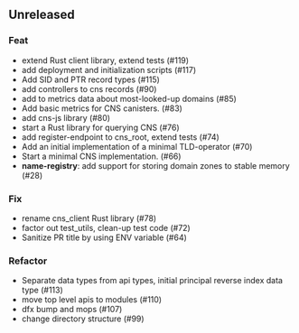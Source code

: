 ## Unreleased

### Feat

- extend Rust client library, extend tests (#119)
- add deployment and initialization scripts (#117)
- Add SID and PTR record types (#115)
- add controllers to cns records (#90)
- add to metrics data about most-looked-up domains (#85)
- Add basic metrics for CNS canisters. (#83)
- add cns-js library (#80)
- start a Rust library for querying CNS (#76)
- add register-endpoint to cns_root, extend tests (#74)
- Add an initial implementation of a minimal TLD-operator (#70)
- Start a minimal CNS implementation. (#66)
- **name-registry**: add support for storing domain zones to stable memory (#28)

### Fix

- rename cns_client Rust library (#78)
- factor out test_utils, clean-up test code (#72)
- Sanitize PR title by using ENV variable (#64)

### Refactor

- Separate data types from api types, initial principal reverse index data type (#113)
- move top level apis to modules (#110)
- dfx bump and mops (#107)
- change directory structure (#99)
